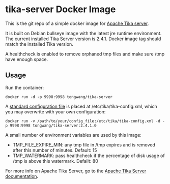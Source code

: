 # tika-server Docker Image

This is the git repo of a simple docker image for [Apache Tika server](https://tika.apache.org). 

It is built on Debian bullseye image with the latest jre runtime environment. The current installed Tika Server version is 2.4.1. Docker image tag should match the installed Tika version.

A healthcheck is enabled to remove orphaned tmp files and make sure /tmp have enough space.

## Usage

Run the container:

    docker run -d -p 9998:9998 tongwang/tika-server

A [standard configuration file](https://cwiki.apache.org/confluence/display/TIKA/TikaServer+in+Tika+2.x) is placed at /etc/tika/tika-config.xml, which you may overwrite with your own configuration:

    docker run -v /path/to/your/config_file:/etc/tika/tika-config.xml -d -p 9998:9998 tongwang/tika-server:2.4.1.0

A small number of environment variables are used by this image:

* TMP_FILE_EXPIRE_MIN: any tmp file in /tmp expires and is removed after this number of minutes. Default: 15
* TMP_WATERMARK: pass healthcheck if the percentage of disk usage of /tmp is above this watermark. Defailt: 80

For more info on Apache Tika Server, go to the [Apache Tika Server documentation](https://cwiki.apache.org/confluence/display/TIKA/TikaServer).
